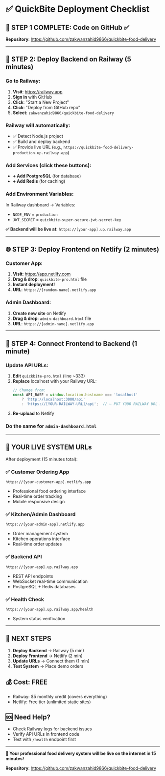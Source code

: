 # ✅ QuickBite Deployment Checklist

## 🎉 STEP 1 COMPLETE: Code on GitHub ✅
**Repository**: https://github.com/zakwanzahid9866/quickbite-food-delivery

---

## 🚂 STEP 2: Deploy Backend on Railway (5 minutes)

### Go to Railway:
1. **Visit**: https://railway.app
2. **Sign in** with GitHub
3. **Click**: "Start a New Project"
4. **Click**: "Deploy from GitHub repo"
5. **Select**: `zakwanzahid9866/quickbite-food-delivery`

### Railway will automatically:
- ✅ Detect Node.js project
- ✅ Build and deploy backend
- ✅ Provide live URL (e.g., `https://quickbite-food-delivery-production.up.railway.app`)

### Add Services (click these buttons):
- **+ Add PostgreSQL** (for database)
- **+ Add Redis** (for caching)

### Add Environment Variables:
In Railway dashboard → Variables:
- `NODE_ENV` = `production`
- `JWT_SECRET` = `quickbite-super-secure-jwt-secret-key`

**✅ Backend will be live at**: `https://[your-app].up.railway.app`

---

## 🌐 STEP 3: Deploy Frontend on Netlify (2 minutes)

### Customer App:
1. **Visit**: https://app.netlify.com
2. **Drag & drop**: `quickbite-pro.html` file
3. **Instant deployment!**
4. **URL**: `https://[random-name].netlify.app`

### Admin Dashboard:
1. **Create new site** on Netlify
2. **Drag & drop**: `admin-dashboard.html` file  
3. **URL**: `https://[admin-name].netlify.app`

---

## 🔧 STEP 4: Connect Frontend to Backend (1 minute)

### Update API URLs:
1. **Edit** `quickbite-pro.html` (line ~333)
2. **Replace** localhost with your Railway URL:
   ```javascript
   // Change from:
   const API_BASE = window.location.hostname === 'localhost' 
       ? 'http://localhost:3000/api'
       : 'https://[YOUR-RAILWAY-URL]/api';  // ← PUT YOUR RAILWAY URL HERE
   ```
3. **Re-upload** to Netlify

### Do the same for `admin-dashboard.html`

---

## 🎯 YOUR LIVE SYSTEM URLs

After deployment (15 minutes total):

### ✅ Customer Ordering App
`https://[your-customer-app].netlify.app`
- Professional food ordering interface
- Real-time order tracking
- Mobile responsive design

### ✅ Kitchen/Admin Dashboard  
`https://[your-admin-app].netlify.app`
- Order management system
- Kitchen operations interface
- Real-time order updates

### ✅ Backend API
`https://[your-app].up.railway.app`
- REST API endpoints
- WebSocket real-time communication
- PostgreSQL + Redis databases

### ✅ Health Check
`https://[your-app].up.railway.app/health`
- System status verification

---

## 🚀 NEXT STEPS

1. **Deploy Backend** → Railway (5 min)
2. **Deploy Frontend** → Netlify (2 min)  
3. **Update URLs** → Connect them (1 min)
4. **Test System** → Place demo orders

## 💰 Cost: **FREE** 
- Railway: $5 monthly credit (covers everything)
- Netlify: Free tier (unlimited static sites)

## 🆘 Need Help?
- Check Railway logs for backend issues
- Verify API URLs in frontend code
- Test with `/health` endpoint first

---

**🎉 Your professional food delivery system will be live on the internet in 15 minutes!**

**Repository**: https://github.com/zakwanzahid9866/quickbite-food-delivery